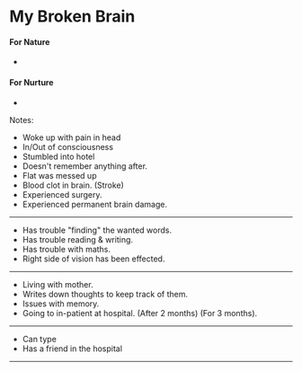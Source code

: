 # My Broken Brain
#### For Nature
-

#### For Nurture
-

Notes:
- Woke up with pain in head
- In/Out of consciousness
- Stumbled into hotel
- Doesn't remember anything after.
- Flat was messed up
- Blood clot in brain. (Stroke)
- Experienced surgery.
- Experienced permanent brain damage.
---
- Has trouble "finding" the wanted words.
- Has trouble reading & writing.
- Has trouble with maths.
- Right side of vision has been effected.
---
- Living with mother.
- Writes down thoughts to keep track of them.
- Issues with memory.
- Going to in-patient at hospital. (After 2 months) (For 3 months).
---
- Can type
- Has a friend in the hospital
---
